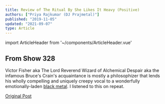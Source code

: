 ```yaml
---
title: Review of The Ritual By She Likes It Heavy (Positive)
authors: ["Priya Rajkumar (DJ Prajmetal)"]
published: "2019-11-05"
updated: "2021-09-07"
type: Article
---
```


import ArticleHeader from '~/components/ArticleHeader.vue'

<ArticleHeader :articleData="$frontmatter" />

## From Show 328

<g-image src="~/assets/she-likes-it-heavy.jpg" alt="She Likes It Heavy" width="500" />

Victor Fisher aka The Lord Reverend Wizard of Alchemical Despair aka the infamous Bruce's Crain's acquaintance is mostly a philosophizer that lends his wholly compelling and uniquely creepy vocal to a wonderfully emotionally-laden [black metal](/the-ritual). I listened to this on repeat.

[Original Post](http://reject.libsyn.com/she-likes-it-heavy_show-328_110519)
